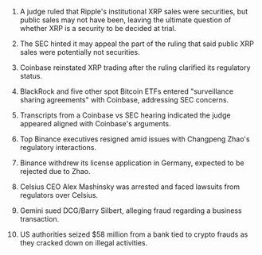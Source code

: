 1. A judge ruled that Ripple's institutional XRP sales were securities, but public sales may not have been, leaving the ultimate question of whether XRP is a security to be decided at trial.
    
2. The SEC hinted it may appeal the part of the ruling that said public XRP sales were potentially not securities.
    
3. Coinbase reinstated XRP trading after the ruling clarified its regulatory status.
    
4. BlackRock and five other spot Bitcoin ETFs entered "surveillance sharing agreements" with Coinbase, addressing SEC concerns.
    
5. Transcripts from a Coinbase vs SEC hearing indicated the judge appeared aligned with Coinbase's arguments.
    
6. Top Binance executives resigned amid issues with Changpeng Zhao's regulatory interactions.
    
7. Binance withdrew its license application in Germany, expected to be rejected due to Zhao.
    
8. Celsius CEO Alex Mashinsky was arrested and faced lawsuits from regulators over Celsius.
    
9. Gemini sued DCG/Barry Silbert, alleging fraud regarding a business transaction.
    
10. US authorities seized $58 million from a bank tied to crypto frauds as they cracked down on illegal activities.

